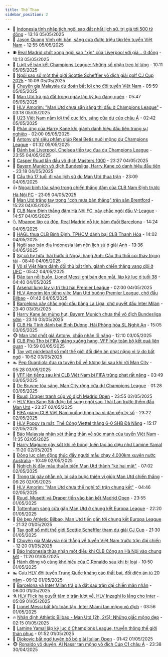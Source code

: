 ```yaml
---
title: Thể Thao
sidebar_position: 2
---
```


<!-- dantri-the-thao:START -->
- 🎡 [Indonesia tính nhập tịch ngôi sao đắt nhất lịch sử, trị giá tới 500 tỷ đồng](https://dantri.com.vn/the-thao/indonesia-tinh-nhap-tich-ngoi-sao-dat-nhat-lich-su-tri-gia-toi-500-ty-dong-20250505201643689.htm) - 13:16 05/05/2025
- 💯 [Jason Quang Vinh ghi bàn, sáng cửa được triệu tập lên tuyển Việt Nam](https://dantri.com.vn/the-thao/jason-quang-vinh-ghi-ban-sang-cua-duoc-trieu-tap-len-tuyen-viet-nam-20250505194918890.htm) - 12:55 05/05/2025
- ⛽️ [Real Madrid chốt xong ngôi sao &quot;xịn&quot; của Liverpool với giá... 0 đồng](https://dantri.com.vn/the-thao/real-madrid-chot-xong-ngoi-sao-xin-cua-liverpool-voi-gia-0-dong-20250505171331182.htm) - 10:13 05/05/2025
- 💃 [Lượt về bán kết Champions League: Những số phận treo lơ lửng](https://dantri.com.vn/the-thao/luot-ve-ban-ket-champions-league-nhung-so-phan-treo-lo-lung-20250505133138007.htm) - 10:11 05/05/2025
- 🌈 [Ngôi sao số một thế giới Scottie Scheffler vô địch giải golf CJ Cup 2025](https://dantri.com.vn/the-thao/ngoi-sao-so-mot-the-gioi-scottie-scheffler-vo-dich-giai-golf-cj-cup-2025-20250505161623261.htm) - 10:09 05/05/2025
- 🦅 [Chuyên gia Malaysia dự đoán bất lợi cho đội tuyển Việt Nam](https://dantri.com.vn/the-thao/chuyen-gia-malaysia-du-doan-bat-loi-cho-doi-tuyen-viet-nam-20250504230107248.htm) - 05:59 05/05/2025
- 🌝 [Man Utd trả giá đắt trong ngày lập kỷ lục đáng quên](https://dantri.com.vn/the-thao/man-utd-tra-gia-dat-trong-ngay-lap-ky-luc-dang-quen-20250505092822051.htm) - 05:47 05/05/2025
- 🚀 [HLV Amorim: &quot;Man Utd chưa sẵn sàng thi đấu ở Champions League&quot;](https://dantri.com.vn/the-thao/hlv-amorim-man-utd-chua-san-sang-thi-dau-o-champions-league-20250505100759305.htm) - 03:18 05/05/2025
- 🎉 [U23 Việt Nam nắm lợi thế cực lớn, sáng cửa dự cúp châu Á](https://dantri.com.vn/the-thao/u23-viet-nam-nam-loi-the-cuc-lon-sang-cua-du-cup-chau-a-20250505094220575.htm) - 02:42 05/05/2025
- 📝 [Phản ứng của Harry Kane khi giành danh hiệu đầu tiên trong sự nghiệp](https://dantri.com.vn/the-thao/phan-ung-cua-harry-kane-khi-gianh-danh-hieu-dau-tien-trong-su-nghiep-20250505084235268.htm) - 02:00 05/05/2025
- 🦄 [Antony ghi siêu phẩm giúp Real Betis nuôi mộng dự Champions League](https://dantri.com.vn/the-thao/antony-ghi-sieu-pham-giup-real-betis-nuoi-mong-du-champions-league-20250505074334061.htm) - 01:32 05/05/2025
- 🎉 [Đánh bại Liverpool, Chelsea tiếp tục đua dự Champions League](https://dantri.com.vn/the-thao/danh-bai-liverpool-chelsea-tiep-tuc-dua-du-champions-league-20250505065447635.htm) - 23:55 04/05/2025
- 💼 [Casper Ruud lần đầu vô địch Masters 1000](https://dantri.com.vn/the-thao/casper-ruud-lan-dau-vo-dich-masters-1000-20250505072713780.htm) - 23:27 04/05/2025
- 🤡 [Bayern Munich vô địch Bundesliga, Harry Kane có danh hiệu đầu tiên](https://dantri.com.vn/the-thao/bayern-munich-vo-dich-bundesliga-harry-kane-co-danh-hieu-dau-tien-20250505061755381.htm) - 23:18 04/05/2025
- 🦆 [Cầu thủ 17 tuổi đi vào lịch sử dù Man Utd thua trận](https://dantri.com.vn/the-thao/cau-thu-17-tuoi-di-vao-lich-su-du-man-utd-thua-tran-20250504225052950.htm) - 23:09 04/05/2025
- 👍 [Ngoại binh tỏa sáng trong chiến thắng đậm của CLB Nam Định trước Hà Nội FC](https://dantri.com.vn/the-thao/ngoai-binh-toa-sang-trong-chien-thang-dam-cua-clb-nam-dinh-truoc-ha-noi-fc-20250504230646003.htm) - 23:05 04/05/2025
- 💼 [Man Utd  trắng tay trong &quot;cơn mưa bàn thắng&quot; trên sân Brentford](https://dantri.com.vn/the-thao/man-utd-trang-tay-trong-con-mua-ban-thang-tren-san-brentford-20250504222015748.htm) - 15:23 04/05/2025
- 🦒 [CLB Nam Định thắng đậm Hà Nội FC, xây chắc ngôi đầu V-League](https://dantri.com.vn/the-thao/clb-nam-dinh-thang-dam-ha-noi-fc-xay-chac-ngoi-dau-v-league-20250504214954393.htm) - 14:57 04/05/2025
- 🌜 [Mbappe lập cú đúp, Real Madrid nỗ lực bám đuổi Barcelona](https://dantri.com.vn/the-thao/mbappe-lap-cu-dup-real-madrid-no-luc-bam-duoi-barcelona-20250504212203356.htm) - 14:24 04/05/2025
- 🦆 [HAGL thua CLB Bình Định, TPHCM đánh bại CLB Thanh Hóa](https://dantri.com.vn/the-thao/hagl-thua-clb-binh-dinh-tphcm-danh-bai-clb-thanh-hoa-20250504203552109.htm) - 14:02 04/05/2025
- 💪 [Ngôi sao bản địa Indonesia làm nên lịch sử ở giải Anh](https://dantri.com.vn/the-thao/ngoi-sao-ban-dia-indonesia-lam-nen-lich-su-o-giai-anh-20250504203645603.htm) - 13:36 04/05/2025
- 🧠 [Sự cố hy hữu, hài hước ở Ngoại hạng Anh: Cầu thủ thổi còi thay trọng tài](https://dantri.com.vn/the-thao/su-co-hy-huu-hai-huoc-o-ngoai-hang-anh-cau-thu-thoi-coi-thay-trong-tai-20250504153959393.htm) - 08:40 04/05/2025
- 🦄 [Võ sĩ Việt Nam đánh đối thủ bất tỉnh, giành chiến thắng vang dội ở UFC](https://dantri.com.vn/the-thao/vo-si-viet-nam-danh-doi-thu-bat-tinh-gianh-chien-thang-vang-doi-o-ufc-20250504124228898.htm) - 05:42 04/05/2025
- 🥸 [Đập tan nỗi buồn, Lionel Messi ghi bàn đẹp mắt, lập kỷ lục ở tuổi 38](https://dantri.com.vn/the-thao/dap-tan-noi-buon-lionel-messi-ghi-ban-dep-mat-lap-ky-luc-o-tuoi-38-20250504114004100.htm) - 04:40 04/05/2025
- 🤠 [Arsenal lung lay vị trí  thứ hai Premier League](https://dantri.com.vn/the-thao/arsenal-lung-lay-vi-tri-thu-hai-premier-league-20250504142304442.htm) - 02:00 04/05/2025
- 👺 [HLV Amorim lên tiếng việc Man Utd buông Premier League, chờ đấu Bilbao](https://dantri.com.vn/the-thao/hlv-amorim-len-tieng-viec-man-utd-buong-premier-league-cho-dau-bilbao-20250504082829440.htm) - 01:42 04/05/2025
- 📝 [Barcelona xây chắc ngôi đầu bảng La Liga, chờ quyết đấu Inter Milan](https://dantri.com.vn/the-thao/barcelona-xay-chac-ngoi-dau-bang-la-liga-cho-quyet-dau-inter-milan-20250504063923915.htm) - 23:40 03/05/2025
- 🦆 [Harry Kane ăn mừng hụt, Bayern Munich chưa thể vô địch Bundesliga sớm](https://dantri.com.vn/the-thao/harry-kane-an-mung-hut-bayern-munich-chua-the-vo-dich-bundesliga-som-20250504023710397.htm) - 23:16 03/05/2025
- 🥳 [CLB Hà Tĩnh đánh bại Bình Dương, Hải Phòng hòa SL Nghệ An](https://dantri.com.vn/the-thao/clb-ha-tinh-danh-bai-binh-duong-hai-phong-hoa-sl-nghe-an-20250503215504056.htm) - 15:05 03/05/2025
- 🐵 [Man Utd chốt giá Antony, chấp nhận lỗ nặng](https://dantri.com.vn/the-thao/man-utd-chot-gia-antony-chap-nhan-lo-nang-20250503190959876.htm) - 12:10 03/05/2025
- 🤩 [CLB Phú Thọ bị FIFA giáng xuống hạng, VFF hủy toàn bộ kết quả liên quan](https://dantri.com.vn/the-thao/clb-phu-tho-bi-fifa-giang-xuong-hang-vff-huy-toan-bo-ket-qua-lien-quan-20250503164226434.htm) - 10:59 03/05/2025
- 🤠 [Tay vợt pickleball số một thế giới đối diện án phạt nặng vì lý do bất ngờ](https://dantri.com.vn/the-thao/tay-vot-pickleball-so-mot-the-gioi-doi-dien-an-phat-nang-vi-ly-do-bat-ngo-20250503163254848.htm) - 10:52 03/05/2025
- 🏊 [Pep Guardiola đưa ra tuyên bố về tương lai sau khi rời Man City](https://dantri.com.vn/the-thao/pep-guardiola-dua-ra-tuyen-bo-ve-tuong-lai-sau-khi-roi-man-city-20250503122840594.htm) - 05:28 03/05/2025
- 🗽 [VFF lên tiếng sau khi CLB Việt Nam bị FIFA trừng phạt rất nặng](https://dantri.com.vn/the-thao/vff-len-tieng-sau-khi-clb-viet-nam-bi-fifa-trung-phat-rat-nang-20250503104948269.htm) - 03:49 03/05/2025
- 🚀 [De Bruyne tỏa sáng, Man City rộng cửa dự Champions League](https://dantri.com.vn/the-thao/de-bruyne-toa-sang-man-city-rong-cua-du-champions-league-20250503082841384.htm) - 01:28 03/05/2025
- 🎉 [Ruud, Draper tranh cúp vô địch Madrid Open](https://dantri.com.vn/the-thao/ruud-draper-tranh-cup-vo-dich-madrid-open-20250503085537750.htm) - 23:55 02/05/2025
- 🔥 [HLV Kim Sang Sik được bổ sung ngôi sao Thái Lan trước thềm đấu Man Utd](https://dantri.com.vn/the-thao/hlv-kim-sang-sik-duoc-bo-sung-ngoi-sao-thai-lan-truoc-them-dau-man-utd-20250502230051663.htm) - 23:27 02/05/2025
- 🎉 [FIFA giáng CLB Việt Nam xuống hạng ba vì dàn xếp tỷ số](https://dantri.com.vn/the-thao/fifa-giang-clb-viet-nam-xuong-hang-ba-vi-dan-xep-ty-so-20250502233635595.htm) - 23:22 02/05/2025
- 🎡 [HLV Popov ra mắt, Thể Công Viettel thắng 6-0 SHB Đà Nẵng](https://dantri.com.vn/the-thao/hlv-popov-ra-mat-the-cong-viettel-thang-6-0-shb-da-nang-20250502221054714.htm) - 15:17 02/05/2025
- 🐻 [Báo Malaysia nhận xét thẳng thắn về sức mạnh của tuyển Việt Nam](https://dantri.com.vn/the-thao/bao-malaysia-nhan-xet-thang-than-ve-suc-manh-cua-tuyen-viet-nam-20250502183550495.htm) - 11:35 02/05/2025
- 🌊 [Harry Maguire gây sốt khi rê bóng, kiến tạo ảo diệu như Lamine Yamal](https://dantri.com.vn/the-thao/harry-maguire-gay-sot-khi-re-bong-kien-tao-ao-dieu-nhu-lamine-yamal-20250502182032809.htm) - 11:20 02/05/2025
- 💃 [Động lực cảm động thúc đẩy người mẫu chạy 4.000km xuyên nước Australia](https://dantri.com.vn/the-thao/dong-luc-cam-dong-thuc-day-nguoi-mau-chay-4000km-xuyen-nuoc-australia-20250502174917498.htm) - 10:49 02/05/2025
- 🤔 [Nghịch lý đầy mâu thuẫn biến Man Utd thành &quot;kẻ hai mặt&quot;](https://dantri.com.vn/the-thao/nghich-ly-day-mau-thuan-bien-man-utd-thanh-ke-hai-mat-20250502125811672.htm) - 07:02 02/05/2025
- 🤭 [Trọng tài gây phẫn nộ, bị cáo buộc thiên vị giúp Man Utd chiến thắng](https://dantri.com.vn/the-thao/trong-tai-gay-phan-no-bi-cao-buoc-thien-vi-giup-man-utd-chien-thang-20250502132603782.htm) - 06:26 02/05/2025
- 👹 [HLV Amorim: &quot;Man Utd chưa thể nghĩ tới trận chung kết&quot;](https://dantri.com.vn/the-thao/hlv-amorim-man-utd-chua-the-nghi-toi-tran-chung-ket-20250502104730002.htm) - 04:46 02/05/2025
- 🗽 [Ruud, Musetti và Draper tiến vào bán kết Madrid Open](https://dantri.com.vn/the-thao/ruud-musetti-va-draper-tien-vao-ban-ket-madrid-open-20250502065527969.htm) - 23:55 01/05/2025
- 🥳 [Tottenham sáng cửa gặp Man Utd ở chung kết Europa League](https://dantri.com.vn/the-thao/tottenham-sang-cua-gap-man-utd-o-chung-ket-europa-league-20250502052005624.htm) - 22:20 01/05/2025
- 💃 [Đè bẹp Athletic Bilbao, Man Utd tiến gần tới chung kết Europa League](https://dantri.com.vn/the-thao/de-bep-athletic-bilbao-man-utd-tien-gan-toi-chung-ket-europa-league-20250502043242833.htm) - 21:32 01/05/2025
- 🧰 [Tay golf số một thế giới Scottie Scheffler tham dự giải CJ Cup](https://dantri.com.vn/the-thao/tay-golf-so-mot-the-gioi-scottie-scheffler-tham-du-giai-cj-cup-20250501213412414.htm) - 21:30 01/05/2025
- 💪 [Chuyên gia Malaysia nói thẳng về tuyển Việt Nam trước trận đại chiến](https://dantri.com.vn/the-thao/chuyen-gia-malaysia-noi-thang-ve-tuyen-viet-nam-truoc-tran-dai-chien-20250501185817622.htm) - 12:20 01/05/2025
- 🚀 [Báo Indonesia thừa nhận một điều khi CLB Công an Hà Nội vào chung kết](https://dantri.com.vn/the-thao/bao-indonesia-thua-nhan-mot-dieu-khi-clb-cong-an-ha-noi-vao-chung-ket-20250501182004030.htm) - 11:20 01/05/2025
- 🤠 [Hành động vô cùng khó hiểu của C.Ronaldo sau khi bị loại](https://dantri.com.vn/the-thao/hanh-dong-vo-cung-kho-hieu-cua-cronaldo-sau-khi-bi-loai-20250501173249923.htm) - 10:50 01/05/2025
- 🏊 [Cựu HLV đội tuyển Trung Quốc kháng cáo thất bại, đối diện án tù 20 năm](https://dantri.com.vn/the-thao/cuu-hlv-doi-tuyen-trung-quoc-khang-cao-that-bai-doi-dien-an-tu-20-nam-20250501132425837.htm) - 09:12 01/05/2025
- 🦄 [Barcelona và Inter Milan trả giá đắt sau trận đại chiến mãn nhãn](https://dantri.com.vn/the-thao/barcelona-va-inter-milan-tra-gia-dat-sau-tran-dai-chien-man-nhan-20250501130008519.htm) - 06:00 01/05/2025
- ⚗️ [HLV Flick hạ quyết tâm ở trận lượt về, HLV Inzaghi lo lắng cho Inter](https://dantri.com.vn/the-thao/hlv-flick-ha-quyet-tam-o-tran-luot-ve-hlv-inzaghi-lo-lang-cho-inter-20250501102727350.htm) - 05:09 01/05/2025
- 🥷 [Lionel Messi bất lực toàn tập, Inter Miami tan mộng vô địch](https://dantri.com.vn/the-thao/lionel-messi-bat-luc-toan-tap-inter-miami-tan-mong-vo-dich-20250501105634952.htm) - 03:56 01/05/2025
- 🔥 [Nhận định Athletic Bilbao - Man Utd &lpar;2h, 2/5&rpar;: Những giấc mộng đẹp](https://dantri.com.vn/the-thao/nhan-dinh-athletic-bilbao-man-utd-2h-25-nhung-giac-mong-dep-20250501090831181.htm) - 02:15 01/05/2025
- 🦅 [Lamine Yamal lập kỷ lục ở Champions League, truyền thông thế giới thán phục](https://dantri.com.vn/the-thao/lamine-yamal-lap-ky-luc-o-champions-league-truyen-thong-the-gioi-than-phuc-20250501084418840.htm) - 01:52 01/05/2025
- 🌝 [Djokovic bất  ngờ tuyên bố bỏ giải Italian Open](https://dantri.com.vn/the-thao/djokovic-bat-ngo-tuyen-bo-bo-giai-italian-open-20250501084140337.htm) - 01:42 01/05/2025
- 🐵 [Ronaldo vô duyên, Al Nassr tan mộng vô địch Cúp C1 châu Á](https://dantri.com.vn/the-thao/ronaldo-vo-duyen-al-nassr-tan-mong-vo-dich-cup-c1-chau-a-20250501063819673.htm) - 23:38 30/04/2025<!-- dantri-the-thao:END -->
